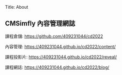 Title: About

## CMSimfly 內容管理網誌

課程倉儲: <a href="https://github.com/409231044/cd2022">https://github.com/409231044/cd2022</a>

內容管理: <a href="https://409231044.github.io/cd2022/content/">https://409231044.github.io/cd2022/content/</a>

課程投影片: <a href="https://409231044.github.io/cd2022/reveal/">https://409231044.github.io/cd2022/reveal/</a>

課程網誌: <a href="https://409231044.github.io/cd2022/blog/">https://409231044.github.io/cd2022/blog/</a>









